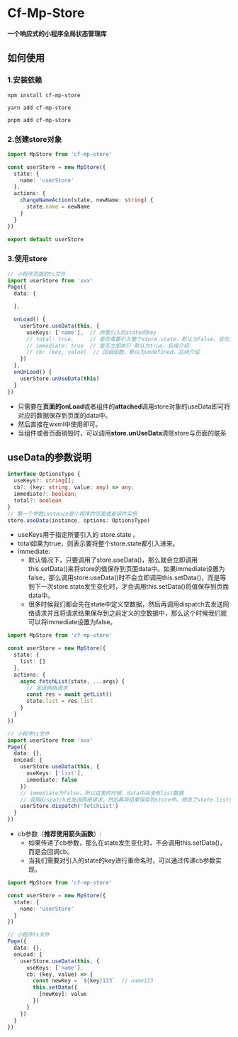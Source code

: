 # Cf-Mp-Store

**一个响应式的小程序全局状态管理库**

## 如何使用

### 1.安装依赖

``` 
npm install cf-mp-store

yarn add cf-mp-store

pnpm add cf-mp-store
```

### 2.创建store对象

```ts
import MpStore from 'cf-mp-store'

const userStore = new MpStore({
  state: {
    name: 'userStore'
  },
  actions: {
    changeNameAction(state, newName: string) {
      state.name = newName
    }
  }
})

export default userStore
```

### 3.使用store

```ts
// 小程序页面的ts文件
import userStore from 'xxx'
Page({
  data: {

  },

  onLoad() {
    userStore.useData(this, { 
      useKeys: ['name'],  // 所需引入的state的key
      // total: true,     // 是否需要引入整个store.state，默认为false，且优先级比useKeys高
      // immediate: true  // 是否立即执行 默认为true，后续介绍
      // cb: (key, value)  // 回调函数，默认为undefined，后续介绍
    })
  },
  onUnLoad() {
    userStore.unUseData(this)
  }
})
```

- 只需要在**页面的onLoad**或者组件的**attached**调用store对象的useData即可将对应的数据保存到页面的data中。
- 然后直接在wxml中使用即可。
- 当组件或者页面销毁时，可以调用**store.unUseData**清除store与页面的联系

## useData的参数说明

```ts
interface OptionsType {
  useKeys?: string[];
  cb?: (key: string, value: any) => any;
  immediate?: boolean;
  total?: boolean
}
// 第一个参数instance是小程序的页面或者组件实例
store.useData(instance, options: OptionsType)
```

- useKeys用于指定所要引入的 store.state 。
- total如果为true，则表示要将整个store.state都引入进来。
- immediate: 
  - 默认情况下，只要调用了store.useData()，那么就会立即调用this.setData()来将store的值保存到页面data中。如果immediate设置为false，那么调用store.useData()时不会立即调用this.setData()，而是等到下一次store.state发生变化时，才会调用this.setData()将值保存到页面data中。
  - 很多时候我们都会先在state中定义空数据，然后再调用dispatch去发送网络请求并且将请求结果保存到之前定义的空数据中，那么这个时候我们就可以将immediate设置为false。

```ts
import MpStore from 'cf-mp-store'

const userStore = new MpStore({
  state: {
    list: []
  },
  actions: {
    async fetchList(state, ...args) {
      // 发送网络请求
      const res = await getList()
      state.list = res.list
    }
  }
})
```
```ts
// 小程序ts文件
import userStore from 'xxx'
Page({
  data: {},
  onLoad: {
    userStore.useData(this, {
      useKeys: ['list'],
      immediate: false
    })
    // immediate为false，所以这里的时候，data中并没有list数据
    // 调用dispatch去发送网络请求，然后再将结果保存到store中。修改了state.list值，会执行this.setData()
    userStore.dispatch('fetchList')
  }
})
```

- cb参数（**推荐使用箭头函数**）:
  - 如果传递了cb参数，那么在state发生变化时，不会调用this.setData()，而是会回调cb。
  - 当我们需要对引入的state的key进行重命名时，可以通过传递cb参数实现。

```ts
import MpStore from 'cf-mp-store'

const userStore = new MpStore({
  state: {
    name: 'userStore'
  }
})

// 小程序ts文件
Page({
  data: {},
  onLoad: {
    userStore.useData(this, {
      useKeys: ['name'],
      cb: (key, value) => {
        const newKey = `${key}123`  // name123
        this.setData({
          [newKey]: value
        })
      }
    })
  }
})
```

